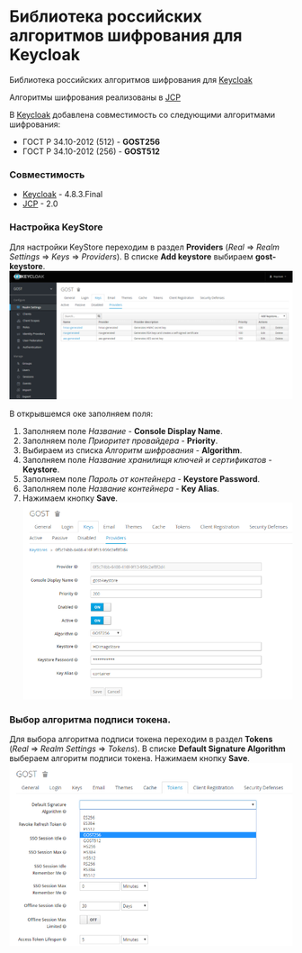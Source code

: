 # Библиотека российских алгоритмов шифрования для Keycloak

Библиотека российских алгоритмов шифрования для [Keycloak](https://www.keycloak.org/)

Алгоритмы шифрования реализованы в [JCP](https://www.cryptopro.ru/products/csp/jcp)

В [Keycloak](https://www.keycloak.org/) добавлена совместимость со следующими алгоритмами шифрования:
+ ГОСТ Р 34.10-2012 (512) - **GOST256**
+ ГОСТ Р 34.10-2012 (256) - **GOST512**

### Совместимость
+ [Keycloak](https://www.keycloak.org/) - 4.8.3.Final
+ [JCP](https://www.cryptopro.ru/products/csp/jcp) - 2.0

### Настройка KeyStore
Для настройки KeyStore переходим в раздел **Providers** (*Real* &#8658; *Realm Settings* &#8658; *Keys* &#8658; 
*Providers*). В списке **Add keystore** выбираем **gost-keystore**.
![Создания приложение ВКонтакте](gost_2.png)

В открывшемся оке заполняем поля:
1. Заполняем поле *Название* - **Console Display Name**.
2. Заполняем поле *Приоритет провайдера* - **Priority**.
3. Выбираем из списка *Алгоритм шифрования* - **Algorithm**.
4. Заполняем поле *Название хранилищя ключей и сертификатов* - **Keystore**.
5. Заполняем поле *Пароль от контейнера* - **Keystore Password**. 
6. Заполняем поле *Название контейнера* - **Key Alias**.
7. Нажимаем кнопку **Save**.
![Создания приложение ВКонтакте](gost_3.png)

### Выбор алгоритма подписи токена.
Для выбора алгоритма подписи токена переходим в раздел **Tokens** (*Real* &#8658; *Realm Settings* &#8658; *Tokens*). 
В списке **Default Signature Algorithm** выбераем алгоритм подписи токена. Нажимаем кнопку **Save**.
![Создания приложение ВКонтакте](gost_4.png)

